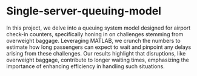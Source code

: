 # Single-server-queuing-model

In this project, we delve into a queuing system model designed for airport check-in counters, specifically honing in on challenges stemming from overweight baggage. Leveraging MATLAB, we crunch the numbers to estimate how long passengers can expect to wait and pinpoint any delays arising from these challenges. Our results highlight that disruptions, like overweight baggage, contribute to longer waiting times, emphasizing the importance of enhancing efficiency in handling such situations.
